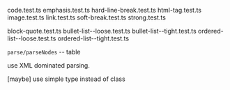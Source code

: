 code.test.ts
emphasis.test.ts
hard-line-break.test.ts
html-tag.test.ts
image.test.ts
link.test.ts
soft-break.test.ts
strong.test.ts

block-quote.test.ts
bullet-list--loose.test.ts
bullet-list--tight.test.ts
ordered-list--loose.test.ts
ordered-list--tight.test.ts

`parse/parseNodes` -- table

use XML dominated parsing.

[maybe] use simple type instead of class
